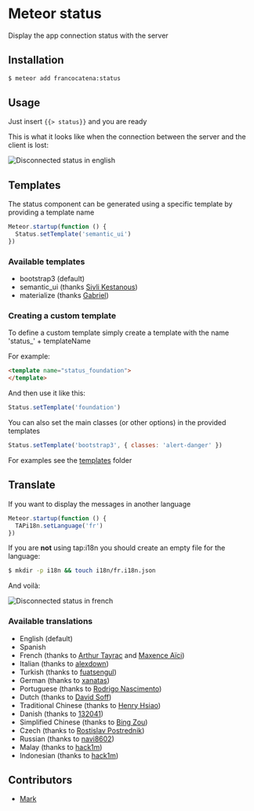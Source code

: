Meteor status
=============

Display the app connection status with the server

## Installation

```bash
$ meteor add francocatena:status
```

## Usage

Just insert `{{> status}}` and you are ready

This is what it looks like when the connection between the server and the client is lost:

![Disconnected status in english](https://raw.githubusercontent.com/francocatena/meteor-status/master/docs/example_en.png)

## Templates

The status component can be generated using a specific template by providing a template name

```javascript
Meteor.startup(function () {
  Status.setTemplate('semantic_ui')
})
```

### Available templates

- bootstrap3 (default)
- semantic_ui (thanks [Sivli Kestanous](https://github.com/Kestanous))
- materialize (thanks [Gabriel](https://github.com/kainlite))

### Creating a custom template

To define a custom template simply create a template with the name 'status\_' + templateName

For example:

```html
<template name="status_foundation">
</template>
```

And then use it like this:

```javascript
Status.setTemplate('foundation')
```

You can also set the main classes (or other options) in the provided templates

```javascript
Status.setTemplate('bootstrap3', { classes: 'alert-danger' })
```

For examples see the
[templates](https://github.com/francocatena/meteor-status/tree/master/templates) folder

## Translate

If you want to display the messages in another language

```javascript
Meteor.startup(function () {
  TAPi18n.setLanguage('fr')
})
```

If you are **not** using tap:i18n you should create an empty file for the language:

```bash
$ mkdir -p i18n && touch i18n/fr.i18n.json
```

And voilà:

![Disconnected status in french](https://raw.githubusercontent.com/francocatena/meteor-status/master/docs/example_fr.png)

### Available translations

- English (default)
- Spanish
- French (thanks to [Arthur Tayrac](https://github.com/crmfrsh) and [Maxence Aïci](https://github.com/mininao))
- Italian (thanks to [alexdown](https://github.com/alexdown))
- Turkish (thanks to [fuatsengul](https://github.com/fuatsengul))
- German (thanks to [xanatas](https://github.com/xanatas))
- Portuguese (thanks to [Rodrigo Nascimento](https://github.com/rodrigok))
- Dutch (thanks to [David Soff](https://github.com/Davidrums))
- Traditional Chinese (thanks to [Henry Hsiao](https://github.com/hehsiao))
- Danish (thanks to [132041](https://github.com/132041))
- Simplified Chinese (thanks to [Bing Zou](https://github.com/xigua))
- Czech (thanks to [Rostislav Postrednik](https://github.com/postrednik))
- Russian (thanks to [navi8602](https://github.com/navi8602))
- Malay (thanks to [hack1m](https://github.com/hack1m))
- Indonesian (thanks to [hack1m](https://github.com/hack1m))

## Contributors

- [Mark](https://github.com/erasaur)
